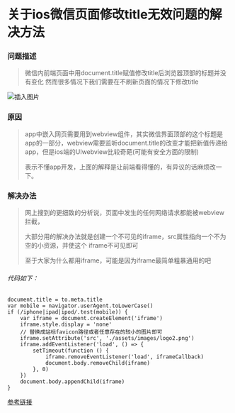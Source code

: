 # 关于ios微信页面修改title无效问题的解决方法

###  问题描述
> 微信内前端页面中用document.title赋值修改title后浏览器顶部的标题并没有变化
> 然而很多情况下我们需要在不刷新页面的情况下修改title

![插入图片]()

### 原因

> app中嵌入网页需要用到webview组件，其实微信界面顶部的这个标题是app的一部分，webview需要监听document.title的改变才能把新值传递给app，但是ios端的UIwebview比较奇葩(可能有安全方面的限制)
> 
> 表示不懂app开发，上面的解释是让前端看得懂的，有异议的话麻烦改一下。



###  解决办法

>  网上搜到的更细致的分析说，页面中发生的任何网络请求都能被webview拦截，
> 
>  大部分用的解决办法就是创建一个不可见的iframe，src属性指向一个不为空的小资源，并使这个 iframe不可见即可
> 
>  至于大家为什么都用iframe，可能是因为iframe最简单粗暴通用的吧


###### 代码如下：

	document.title = to.meta.title
	var mobile = navigator.userAgent.toLowerCase()
	if (/iphone|ipad|ipod/.test(mobile)) {
		var iframe = document.createElement('iframe')
		iframe.style.display = 'none'
		// 替换成站标favicon路径或者任意存在的较小的图片即可
		iframe.setAttribute('src', './assets/images/logo2.png')
		iframe.addEventListener('load', () => {
			setTimeout(function () {
				iframe.removeEventListener('load', iframeCallback)
				document.body.removeChild(iframe)
			}, 0)
		})
		document.body.appendChild(iframe)
	}
[参考链接](http://www.jianshu.com/p/9fd80b785de1)
